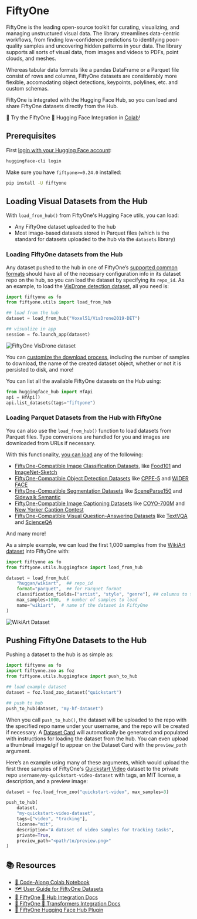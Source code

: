 # FiftyOne

FiftyOne is the leading open-source toolkit for curating, visualizing, and
managing unstructured visual data. The library streamlines data-centric
workflows, from finding low-confidence predictions to identifying poor-quality
samples and uncovering hidden patterns in your data. The library supports all
sorts of visual data, from images and videos to PDFs, point clouds, and meshes.

Whereas tabular data formats like a pandas DataFrame or a Parquet file consist
of rows and columns, FiftyOne datasets are considerably more flexible,
accomodating object detections, keypoints, polylines, etc. and custom schemas.

FiftyOne is integrated with the Hugging Face Hub, so you can load and share
FiftyOne datasets directly from the Hub.

🚀 Try the FiftyOne 🤝 Hugging Face Integration in [Colab](https://colab.research.google.com/drive/1l0kzfbJ2wtUw1EGS1tq1PJYoWenMlihp?usp=sharing)!

## Prerequisites

First [login with your Hugging Face account](../huggingface_hub/quick-start#login):

```bash
huggingface-cli login
```

Make sure you have `fiftyone>=0.24.0` installed:

```bash
pip install -U fiftyone
```

## Loading Visual Datasets from the Hub

With `load_from_hub()` from FiftyOne's Hugging Face utils, you can load:

- Any FiftyOne dataset uploaded to the hub
- Most image-based datasets stored in Parquet files (which is the standard for datasets uploaded to the hub via the `datasets` library)

### Loading FiftyOne datasets from the Hub

Any dataset pushed to the hub in one of FiftyOne’s [supported common formats](https://docs.voxel51.com/user_guide/dataset_creation/datasets.html#supported-import-formats)
should have all of the necessary configuration info in its dataset repo on the
hub, so you can load the dataset by specifying its `repo_id`. As an example, to
load the [VisDrone detection dataset](https://huggingface.co/datasets/Voxel51/VisDrone2019-DET),
all you need is:

```python
import fiftyone as fo
from fiftyone.utils import load_from_hub

## load from the hub
dataset = load_from_hub("Voxel51/VisDrone2019-DET")

## visualize in app
session = fo.launch_app(dataset)
```

![FiftyOne VisDrone dataset](https://cdn-uploads.huggingface.co/production/uploads/63127e2495407887cb79c5ea/0eKxe_GSsBjt8wMjT9qaI.jpeg)

You can [customize the download process](https://docs.voxel51.com/integrations/huggingface.html#configuring-the-download-process), including the number of samples to
download, the name of the created dataset object, whether or not it is persisted
to disk, and more!

You can list all the available FiftyOne datasets on the Hub using:

```python
from huggingface_hub import HfApi
api = HfApi()
api.list_datasets(tags="fiftyone")
```

### Loading Parquet Datasets from the Hub with FiftyOne

You can also use the `load_from_hub()` function to load datasets from Parquet
files. Type conversions are handled for you and images are downloaded from URLs
if necessary.

With this functionality, [you can load](https://docs.voxel51.com/integrations/huggingface.html#basic-examples) any of the following:

- [FiftyOne-Compatible Image Classification Datasets](https://huggingface.co/collections/Voxel51/fiftyone-compatible-image-classification-datasets-665dfd51020d8b66a56c9b6f), like [Food101](https://huggingface.co/datasets/food101) and [ImageNet-Sketch](https://huggingface.co/datasets/imagenet_sketch)
- [FiftyOne-Compatible Object Detection Datasets](https://huggingface.co/collections/Voxel51/fiftyone-compatible-object-detection-datasets-665e0279c94ae552c7159a2b) like [CPPE-5](https://huggingface.co/datasets/cppe-5) and [WIDER FACE](https://huggingface.co/datasets/wider_face)
- [FiftyOne-Compatible Segmentation Datasets](https://huggingface.co/collections/Voxel51/fiftyone-compatible-image-segmentation-datasets-665e15b6ddb96a4d7226a380) like [SceneParse150](https://huggingface.co/datasets/scene_parse_150) and [Sidewalk Semantic](https://huggingface.co/datasets/segments/sidewalk-semantic)
- [FiftyOne-Compatible Image Captioning Datasets](https://huggingface.co/collections/Voxel51/fiftyone-compatible-image-captioning-datasets-665e16e29350244c06084505) like [COYO-700M](https://huggingface.co/datasets/kakaobrain/coyo-700m) and [New Yorker Caption Contest](https://huggingface.co/datasets/jmhessel/newyorker_caption_contest)
- [FiftyOne-Compatible Visual Question-Answering Datasets](https://huggingface.co/collections/Voxel51/fiftyone-compatible-vqa-datasets-665e16424ecc8a718156248a) like [TextVQA](https://huggingface.co/datasets/textvqa) and [ScienceQA](https://huggingface.co/datasets/derek-thomas/ScienceQA)


And many more!

As a simple example, we can load the first 1,000 samples from the
[WikiArt dataset](https://huggingface.co/datasets/huggan/wikiart) into FiftyOne with:

```python
import fiftyone as fo
from fiftyone.utils.huggingface import load_from_hub

dataset = load_from_hub(
    "huggan/wikiart",  ## repo_id
    format="parquet",  ## for Parquet format
    classification_fields=["artist", "style", "genre"], ## columns to treat as classification labels
    max_samples=1000,  # number of samples to load
    name="wikiart",  # name of the dataset in FiftyOne
)
```

![WikiArt Dataset](https://cdn-uploads.huggingface.co/production/uploads/63127e2495407887cb79c5ea/PCqCvTlNTG5SLtcK5fwuQ.jpeg)

## Pushing FiftyOne Datasets to the Hub

Pushing a dataset to the hub is as simple as:

```python
import fiftyone as fo
import fiftyone.zoo as foz
from fiftyone.utils.huggingface import push_to_hub

## load example dataset
dataset = foz.load_zoo_dataset("quickstart")

## push to hub
push_to_hub(dataset, "my-hf-dataset")
```

When you call `push_to_hub()`, the dataset will be uploaded to the repo
with the specified repo name under your username, and the repo will be created
if necessary. A [Dataset Card](./datasets-cards) will automatically be generated and populated with instructions for loading the dataset from the hub. You can even upload a thumbnail image/gif to appear on the Dataset Card with the `preview_path` argument.

Here’s an example using many of these arguments, which would upload the first three samples of FiftyOne's [Quickstart Video](https://docs.voxel51.com/user_guide/dataset_zoo/datasets.html#quickstart-video) dataset to the private repo `username/my-quickstart-video-dataset` with tags, an MIT license, a description, and a preview image:

```python
dataset = foz.load_from_zoo("quickstart-video", max_samples=3)

push_to_hub(
    dataset,
    "my-quickstart-video-dataset",
    tags=["video", "tracking"],
    license="mit",
    description="A dataset of video samples for tracking tasks",
    private=True,
    preview_path="<path/to/preview.png>"
)
```

## 📚 Resources

- [🚀 Code-Along Colab Notebook](https://colab.research.google.com/drive/1l0kzfbJ2wtUw1EGS1tq1PJYoWenMlihp?usp=sharing)
- [🗺️ User Guide for FiftyOne Datasets](https://docs.voxel51.com/user_guide/using_datasets.html#)
- [🤗 FiftyOne 🤝 Hub Integration Docs](https://docs.voxel51.com/integrations/huggingface.html#huggingface-hub)
- [🤗 FiftyOne 🤝 Transformers Integration Docs](https://docs.voxel51.com/integrations/huggingface.html#transformers-library)
- [🧩 FiftyOne Hugging Face Hub Plugin](https://github.com/voxel51/fiftyone-huggingface-plugins)
